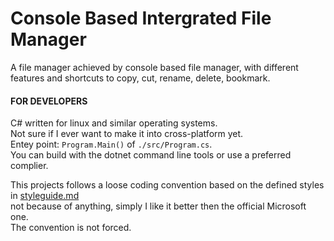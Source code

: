 # Console Based Intergrated File Manager

A file manager achieved by console based file manager, with different features and shortcuts to copy, cut, rename, delete, bookmark.

#### FOR DEVELOPERS

C# written for linux and similar operating systems.  
Not sure if I ever want to make it into cross-platform yet.  
Entey point: `Program.Main()` of `./src/Program.cs`.  
You can build with the dotnet command line tools or use a preferred complier.  
  
This projects follows a loose coding convention based on the defined styles in [styleguide.md](styleguide.md)  
not because of anything, simply I like it better then the official Microsoft one.  
The convention is not forced.
